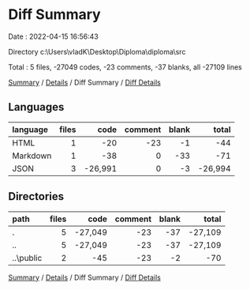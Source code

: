 # Diff Summary

Date : 2022-04-15 16:56:43

Directory c:\Users\vladK\Desktop\Diploma\diploma\src

Total : 5 files,  -27049 codes, -23 comments, -37 blanks, all -27109 lines

[Summary](results.md) / [Details](details.md) / Diff Summary / [Diff Details](diff-details.md)

## Languages
| language | files | code | comment | blank | total |
| :--- | ---: | ---: | ---: | ---: | ---: |
| HTML | 1 | -20 | -23 | -1 | -44 |
| Markdown | 1 | -38 | 0 | -33 | -71 |
| JSON | 3 | -26,991 | 0 | -3 | -26,994 |

## Directories
| path | files | code | comment | blank | total |
| :--- | ---: | ---: | ---: | ---: | ---: |
| . | 5 | -27,049 | -23 | -37 | -27,109 |
| .. | 5 | -27,049 | -23 | -37 | -27,109 |
| ..\public | 2 | -45 | -23 | -2 | -70 |

[Summary](results.md) / [Details](details.md) / Diff Summary / [Diff Details](diff-details.md)